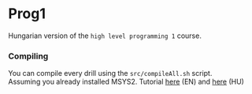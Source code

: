 # Prog1

Hungarian version of the `high level programming 1` course.

### Compiling

You can compile every drill using the `src/compileAll.sh` script.  
Assuming you already installed MSYS2. Tutorial [here](https://www.msys2.org/) (EN) and [here](https://github.com/MrExplode/Prog1-template/blob/master/docs/msys2.md) (HU)